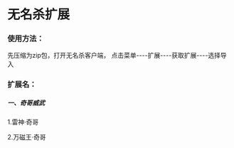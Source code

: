 # 无名杀扩展

### 使用方法：
先压缩为zip包，打开无名杀客户端，
点击菜单----扩展----获取扩展----选择导入

### 扩展名：
##### 一、奇哥威武
1.雷神·奇哥

2.万磁王·奇哥
